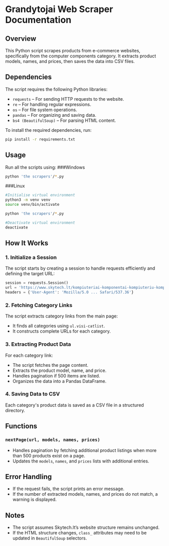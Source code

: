 # Grandytojai Web Scraper Documentation

## Overview

This Python script scrapes products from e-commerce websites, specifically from the computer components category. It extracts product models, names, and prices, then saves the data into CSV files.

## Dependencies

The script requires the following Python libraries:

- `requests` – For sending HTTP requests to the website.
- `re` – For handling regular expressions.
- `os` – For file system operations.
- `pandas` – For organizing and saving data.
- `bs4 (BeautifulSoup)` – For parsing HTML content.

To install the required dependencies, run:

```bash
pip install -r requirements.txt
```

## Usage

Run all the scripts using:
###Windows
```bash
python 'the scrapers'/*.py
```

###Linux
```bash
#Initialise virtual environment
python3 -m venv venv
source venv/bin/activate

python 'the scrapers'/*.py

#Deactivate virtual environment
deactivate
```

## How It Works

### 1. **Initialize a Session**

The script starts by creating a session to handle requests efficiently and defining the target URL:

```python
session = requests.Session()
url = 'https://www.skytech.lt/kompiuteriai-komponentai-kompiuteriu-komponentai-v-85.html?sand=2'
headers = {'User-Agent': 'Mozilla/5.0 ... Safari/537.36'}
```

### 2. **Fetching Category Links**

The script extracts category links from the main page:

- It finds all categories using `ul.visi-catlist`.
- It constructs complete URLs for each category.

### 3. **Extracting Product Data**

For each category link:

- The script fetches the page content.
- Extracts the product model, name, and price.
- Handles pagination if 500 items are listed.
- Organizes the data into a Pandas DataFrame.

### 4. **Saving Data to CSV**

Each category's product data is saved as a CSV file in a structured directory.

## Functions

### `nextPage(url, models, names, prices)`

- Handles pagination by fetching additional product listings when more than 500 products exist on a page.
- Updates the `models`, `names`, and `prices` lists with additional entries.

## Error Handling

- If the request fails, the script prints an error message.
- If the number of extracted models, names, and prices do not match, a warning is displayed.

## Notes

- The script assumes Skytech.lt’s website structure remains unchanged.
- If the HTML structure changes, `class_` attributes may need to be updated in `BeautifulSoup` selectors.

